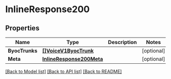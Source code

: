 # InlineResponse200

## Properties

Name | Type | Description | Notes
------------ | ------------- | ------------- | -------------
**ByocTrunks** | [**[]VoiceV1ByocTrunk**](voice.v1.byoc_trunk.md) |  | [optional] 
**Meta** | [**InlineResponse200Meta**](inline_response_200_meta.md) |  | [optional] 

[[Back to Model list]](../README.md#documentation-for-models) [[Back to API list]](../README.md#documentation-for-api-endpoints) [[Back to README]](../README.md)


